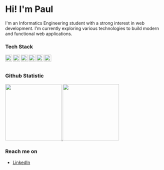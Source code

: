 # Hi! I'm Paul
 
I'm an Informatics Engineering student with a strong interest in web development. I'm currently exploring various technologies to build modern and functional web applications.
 

### Tech Stack
  <a href="https://developer.mozilla.org/en-US/docs/Web/JavaScript"><img align="left" alt="JavaScript" title="JavaScript" width="22px" src="https://upload.wikimedia.org/wikipedia/commons/9/99/Unofficial_JavaScript_logo_2.svg" /></a>
  <a href="https://www.python.org/"><img align="left" alt="Python" title="Python" width="22px" src="https://www.svgrepo.com/show/452091/python.svg" /></a>
  <a href="https://vuejs.org/"><img align="left" alt="Vue.js" title="Vue.js" width="22px" src="https://upload.wikimedia.org/wikipedia/commons/9/95/Vue.js_Logo_2.svg" /></a>
  <a href="https://www.docker.com/"><img align="left" alt="Docker" title="Docker" width="22px" src="https://www.svgrepo.com/show/452192/docker.svg" /></a>
  <a href="https://www.postgresql.org/"><img align="left" alt="PostgreSQL" title="PostgreSQL" width="22px" src="https://upload.wikimedia.org/wikipedia/commons/2/29/Postgresql_elephant.svg" /></a>
  <a href="#"><img align="left" alt="SQL" title="SQL" width="22px" src="https://www.svgrepo.com/show/303229/database-sql-logo.svg" /></a>
  <br>
  <br>
 
### Github Statistic
<p align="left">
<a href="https://github.com/dimasmds">
  <img height="180em" src="https://github-readme-stats-eight-theta.vercel.app/api?username=dimasmds&show_icons=true&theme=algolia&include_all_commits=true&count_private=true"/>
  <img height="180em" src="https://github-readme-stats-eight-theta.vercel.app/api/top-langs/?username=dimasmds&layout=compact&langs_count=8&theme=algolia"/>
</a>
</p>

### Reach me on
- <a href="https://www.linkedin.com/in/paulussebastian/">LinkedIn</a>
